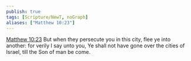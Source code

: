```yaml
---
publish: true
tags: [Scripture/NewT, noGraph]
aliases: ["Matthew 10:23"]
---
```

[Matthew 10:23](https://churchofjesuschrist.org/study/scriptures/nt/matt/10?lang=eng&id=p23#p23) But when they persecute you in this city, flee ye into another: for verily I say unto you, Ye shall not have gone over the cities of Israel, till the Son of man be come.
